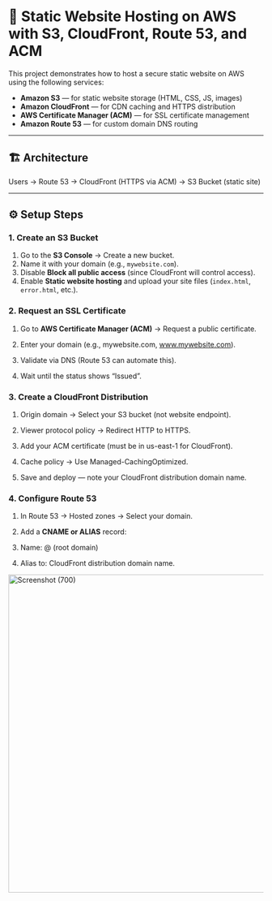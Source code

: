# 🚀 Static Website Hosting on AWS with S3, CloudFront, Route 53, and ACM

This project demonstrates how to host a secure static website on AWS using the following services:

- **Amazon S3** — for static website storage (HTML, CSS, JS, images)
- **Amazon CloudFront** — for CDN caching and HTTPS distribution
- **AWS Certificate Manager (ACM)** — for SSL certificate management
- **Amazon Route 53** — for custom domain DNS routing

---

## 🏗️ Architecture

Users → Route 53 → CloudFront (HTTPS via ACM) → S3 Bucket (static site)

---

## ⚙️ Setup Steps

### 1. Create an S3 Bucket
1. Go to the **S3 Console** → Create a new bucket.
2. Name it with your domain (e.g., `mywebsite.com`).
3. Disable **Block all public access** (since CloudFront will control access).
4. Enable **Static website hosting** and upload your site files (`index.html`, `error.html`, etc.).

### 2. Request an SSL Certificate

1. Go to **AWS Certificate Manager (ACM)** → Request a public certificate.

2. Enter your domain (e.g., mywebsite.com, www.mywebsite.com).

3. Validate via DNS (Route 53 can automate this).

4. Wait until the status shows “Issued”.

### 3. Create a CloudFront Distribution

1. Origin domain → Select your S3 bucket (not website endpoint).

2. Viewer protocol policy → Redirect HTTP to HTTPS.

3. Add your ACM certificate (must be in us-east-1 for CloudFront).

4. Cache policy → Use Managed-CachingOptimized.

5. Save and deploy — note your CloudFront distribution domain name.

### 4. Configure Route 53

1. In Route 53 → Hosted zones → Select your domain.

2. Add a **CNAME or ALIAS** record:

3. Name: @ (root domain)

4. Alias to: CloudFront distribution domain name.

<img width="1369" height="627" alt="Screenshot (700)" src="https://github.com/user-attachments/assets/70159409-4f5c-4412-aaf0-8fecaa5d74fa" />

